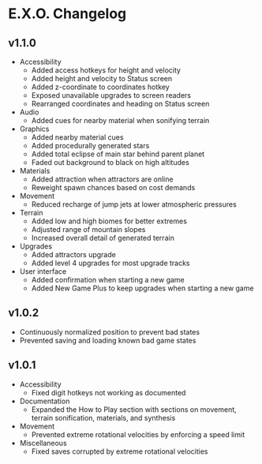 # E.X.O. Changelog
## v1.1.0
- Accessibility
  - Added access hotkeys for height and velocity
  - Added height and velocity to Status screen
  - Added z-coordinate to coordinates hotkey
  - Exposed unavailable upgrades to screen readers
  - Rearranged coordinates and heading on Status screen
- Audio
  - Added cues for nearby material when sonifying terrain
- Graphics
  - Added nearby material cues
  - Added procedurally generated stars
  - Added total eclipse of main star behind parent planet
  - Faded out background to black on high altitudes
- Materials
  - Added attraction when attractors are online
  - Reweight spawn chances based on cost demands
- Movement
  - Reduced recharge of jump jets at lower atmospheric pressures
- Terrain
  - Added low and high biomes for better extremes
  - Adjusted range of mountain slopes
  - Increased overall detail of generated terrain
- Upgrades
  - Added attractors upgrade
  - Added level 4 upgrades for most upgrade tracks
- User interface
  - Added confirmation when starting a new game
  - Added New Game Plus to keep upgrades when starting a new game

## v1.0.2
- Continuously normalized position to prevent bad states
- Prevented saving and loading known bad game states

## v1.0.1
- Accessibility
  - Fixed digit hotkeys not working as documented
- Documentation
  - Expanded the How to Play section with sections on movement, terrain sonification, materials, and synthesis
- Movement
  - Prevented extreme rotational velocities by enforcing a speed limit
- Miscellaneous
  - Fixed saves corrupted by extreme rotational velocities
